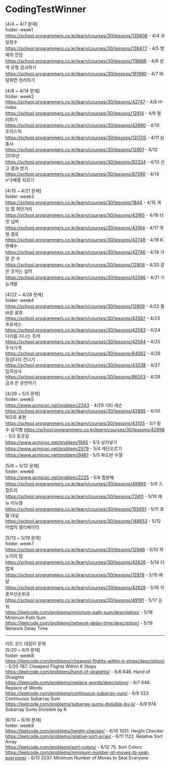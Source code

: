 # CodingTestWinner
[4/4 ~ 4/7 문제]<br/>
folder: week1 \
https://school.programmers.co.kr/learn/courses/30/lessons/135808 - 4/4 과일장수 \
https://school.programmers.co.kr/learn/courses/30/lessons/138477 - 4/5 명예의 전당 \
https://school.programmers.co.kr/learn/courses/30/lessons/118666 - 4/6 성격 유형 검사하기 \
https://school.programmers.co.kr/learn/courses/30/lessons/161990 - 4/7 바탕화면 정리하기

[4/8 ~ 4/14 문제]<br/>
folder: week2 \
https://school.programmers.co.kr/learn/courses/30/lessons/42747 - 4/8 H-index \
https://school.programmers.co.kr/learn/courses/30/lessons/12914 - 4/9 멀리뛰기 \
https://school.programmers.co.kr/learn/courses/30/lessons/42860 - 4/10 조이스틱 \
https://school.programmers.co.kr/learn/courses/30/lessons/131705 - 4/11 삼총사 \
https://school.programmers.co.kr/learn/courses/30/lessons/12901 - 4/12 2016년 \
https://school.programmers.co.kr/learn/courses/30/lessons/92334 - 4/13 신고 결과 받기 \
https://school.programmers.co.kr/learn/courses/30/lessons/87390 - 4/14 n^2배열 자르기

[4/15 ~ 4/21 문제]<br/>
folder: week3 \
https://school.programmers.co.kr/learn/courses/30/lessons/1844 - 4/15 게임 맵 최단거리 \
https://school.programmers.co.kr/learn/courses/30/lessons/43165 - 4/16 타겟 넘버 \
https://school.programmers.co.kr/learn/courses/30/lessons/43164 - 4/17 여행 경로 \
https://school.programmers.co.kr/learn/courses/30/lessons/42748 - 4/18 K번째수 \
https://school.programmers.co.kr/learn/courses/30/lessons/42746 - 4/19 가장 큰 수 \
https://school.programmers.co.kr/learn/courses/30/lessons/12906 - 4/20 같은 숫자는 싫어 \
https://school.programmers.co.kr/learn/courses/30/lessons/42586 - 4/21 기능개발

[4/22 ~ 4/28 문제]<br/>
folder: week4 \
https://school.programmers.co.kr/learn/courses/30/lessons/12909 - 4/22 올바른 괄호 \
https://school.programmers.co.kr/learn/courses/30/lessons/42587 - 4/23 프로세스 \
https://school.programmers.co.kr/learn/courses/30/lessons/42583 - 4/24 다리를 지나는 트럭 \
https://school.programmers.co.kr/learn/courses/30/lessons/42584 - 4/25 주식가격 \
https://school.programmers.co.kr/learn/courses/30/lessons/64062 - 4/26 징검다리 건너기 \
https://school.programmers.co.kr/learn/courses/30/lessons/43238 - 4/27 입국심사 \
https://school.programmers.co.kr/learn/courses/30/lessons/86053 - 4/28 금과 은 운반하기

[4/29 ~ 5/5 문제]<br/>
folder: week5 \
https://www.acmicpc.net/problem/2343 - 4/29 기타 레슨 \
https://school.programmers.co.kr/learn/courses/30/lessons/42895 - 4/30 N으로 표현
https://school.programmers.co.kr/learn/courses/30/lessons/43105 - 5/1 정수 삼각형
https://school.programmers.co.kr/learn/courses/30/lessons/42898 - 5/2 등굣길 \
https://www.acmicpc.net/problem/1965 - 5/3 상자넣기 \
https://www.acmicpc.net/problem/2579 - 5/4 계단오르기 \
https://www.acmicpc.net/problem/9461 - 5/5 파도반 수열

[5/6 ~ 5/12 문제]<br/>
folder: week6 \
https://www.acmicpc.net/problem/2225 - 5/6 합분해 \
https://school.programmers.co.kr/learn/courses/30/lessons/49993 - 5/9 스킬트리 \
https://school.programmers.co.kr/learn/courses/30/lessons/72411 - 5/10 메뉴 리뉴얼 \
https://school.programmers.co.kr/learn/courses/30/lessons/155651 - 5/11 호텔 대실 \
https://school.programmers.co.kr/learn/courses/30/lessons/148653 - 5/12 마법의 엘리베이터


[5/13 ~ 5/19 문제]<br/>
folder: week7 \
https://school.programmers.co.kr/learn/courses/30/lessons/12946 - 5/13 하노이의 탑 \
https://school.programmers.co.kr/learn/courses/30/lessons/42626 - 5/14 더 맵게 \
https://school.programmers.co.kr/learn/courses/30/lessons/12978 - 5/15 배달 \
https://school.programmers.co.kr/learn/courses/30/lessons/42628 - 5/16 이중우선순위큐 \
https://school.programmers.co.kr/learn/courses/30/lessons/49191 - 5/17 순위 \
https://leetcode.com/problems/minimum-path-sum/description/ - 5/18 Minimum Path Sum \
https://leetcode.com/problems/network-delay-time/description/ - 5/19 Network Delay Time


---
리트 코드 데일리 문제 \
[5/20 ~ 6/9 문제]<br/>
folder: week8 \
https://leetcode.com/problems/cheapest-flights-within-k-stops/description/ - 5/20 787. Cheapest Flights Within K Stops \
https://leetcode.com/problems/hand-of-straights/ - 6/6 846. Hand of Straights \
https://leetcode.com/problems/replace-words/description/ - 6/7 648. Replace of Words \
https://leetcode.com/problems/continuous-subarray-sum/ - 6/8 523. Continuous Subarray Sum \
https://leetcode.com/problems/subarray-sums-divisible-by-k/ - 6/9 974. Subarray Sums Divisible by K

[6/10 ~ 6/16 문제]<br/>
folder: week9 \
https://leetcode.com/problems/height-checker/ - 6/10 1051. Height Checker \
https://leetcode.com/problems/relative-sort-array/ - 6/11 1122. Relative Sort Array \
https://leetcode.com/problems/sort-colors/ - 6/12 75. Sort Colors \
https://leetcode.com/problems/minimum-number-of-moves-to-seat-everyone/ - 6/13 2037. Minimum Number of Moves to Seat Everyone
